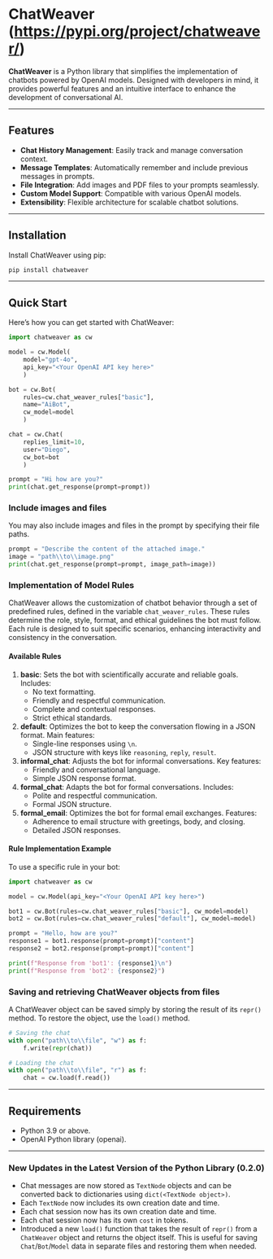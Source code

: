 # ChatWeaver (https://pypi.org/project/chatweaver/)

**ChatWeaver** is a Python library that simplifies the implementation of chatbots powered by OpenAI models. Designed with developers in mind, it provides powerful features and an intuitive interface to enhance the development of conversational AI.

---

## Features

- **Chat History Management**: Easily track and manage conversation context.
- **Message Templates**: Automatically remember and include previous messages in prompts.
- **File Integration**: Add images and PDF files to your prompts seamlessly.
- **Custom Model Support**: Compatible with various OpenAI models.
- **Extensibility**: Flexible architecture for scalable chatbot solutions.

---

## Installation
Install ChatWeaver using pip:

```bash
pip install chatweaver
```

---

## Quick Start

Here’s how you can get started with ChatWeaver:

```python
import chatweaver as cw

model = cw.Model(
    model="gpt-4o", 
    api_key="<Your OpenAI API key here>"
    )

bot = cw.Bot(
    rules=cw.chat_weaver_rules["basic"], 
    name="AiBot", 
    cw_model=model
    )

chat = cw.Chat(
    replies_limit=10, 
    user="Diego", 
    cw_bot=bot
    )

prompt = "Hi how are you?"
print(chat.get_response(prompt=prompt))
```

### Include images and files

You may also include images and files in the prompt by specifying their file paths.
```python
prompt = "Describe the content of the attached image."
image = "path\\to\\image.png"
print(chat.get_response(prompt=prompt, image_path=image))
```

### Implementation of Model Rules

ChatWeaver allows the customization of chatbot behavior through a set of predefined rules, defined in the variable `chat_weaver_rules`. These rules determine the role, style, format, and ethical guidelines the bot must follow. Each rule is designed to suit specific scenarios, enhancing interactivity and consistency in the conversation.

#### Available Rules

1. **basic**: Sets the bot with scientifically accurate and reliable goals. Includes:
   - No text formatting.
   - Friendly and respectful communication.
   - Complete and contextual responses.
   - Strict ethical standards.
2. **default**: Optimizes the bot to keep the conversation flowing in a JSON format. Main features:
   - Single-line responses using `\n`.
   - JSON structure with keys like `reasoning`, `reply`, `result`.
3. **informal_chat**: Adjusts the bot for informal conversations. Key features:
   - Friendly and conversational language.
   - Simple JSON response format.
4. **formal_chat**: Adapts the bot for formal conversations. Includes:
   - Polite and respectful communication.
   - Formal JSON structure.
5. **formal_email**: Optimizes the bot for formal email exchanges. Features:
   - Adherence to email structure with greetings, body, and closing.
   - Detailed JSON responses.

#### Rule Implementation Example

To use a specific rule in your bot:

```python
import chatweaver as cw

model = cw.Model(api_key="<Your OpenAI API key here>")

bot1 = cw.Bot(rules=cw.chat_weaver_rules["basic"], cw_model=model)
bot2 = cw.Bot(rules=cw.chat_weaver_rules["default"], cw_model=model)

prompt = "Hello, how are you?"
response1 = bot1.response(prompt=prompt)["content"]
response2 = bot2.response(prompt=prompt)["content"]

print(f"Response from 'bot1': {response1}\n")
print(f"Response from 'bot2': {response2}")
```

### Saving and retrieving ChatWeaver objects from files
A ChatWeaver object can be saved simply by storing the result of its `repr()` method. To restore the object, use the `load()` method.

```python
# Saving the chat
with open("path\\to\\file", "w") as f:
    f.write(repr(chat))

# Loading the chat
with open("path\\to\\file", "r") as f:
    chat = cw.load(f.read())
```

---

## Requirements
- Python 3.9 or above.
- OpenAI Python library (openai).

---

### New Updates in the Latest Version of the Python Library (0.2.0)

- Chat messages are now stored as `TextNode` objects and can be converted back to dictionaries using `dict(<TextNode object>)`.  
- Each `TextNode` now includes its own creation date and time.  
- Each chat session now has its own creation date and time.  
- Each chat session now has its own `cost` in tokens.
- Introduced a new `load()` function that takes the result of `repr()` from a `ChatWeaver` object and returns the object itself. This is useful for saving `Chat`/`Bot`/`Model` data in separate files and restoring them when needed.  

